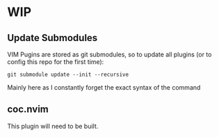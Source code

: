 # WIP

## Update Submodules

VIM Pugins are stored as git submodules, so to update all plugins (or to config this repo for the first time):

```
git submodule update --init --recursive
```

Mainly here as I constantly forget the exact syntax of the command


## coc.nvim
This plugin will need to be built.
